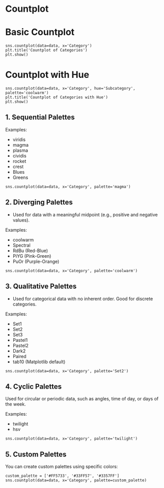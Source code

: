 # Countplot

# Basic Countplot
```
sns.countplot(data=data, x='Category')
plt.title('Countplot of Categories')
plt.show()
```

# Countplot with Hue
```
sns.countplot(data=data, x='Category', hue='Subcategory', palette='coolwarm')
plt.title('Countplot of Categories with Hue')
plt.show()
```

## 1. Sequential Palettes
   
Examples:
- viridis
- magma
- plasma
- cividis
- rocket
- crest
- Blues
- Greens
```
sns.countplot(data=data, x='Category', palette='magma')
```

## 2. Diverging Palettes
- Used for data with a meaningful midpoint (e.g., positive and negative values).

Examples:
- coolwarm
- Spectral
- RdBu (Red-Blue)
- PiYG (Pink-Green)
- PuOr (Purple-Orange)
```
sns.countplot(data=data, x='Category', palette='coolwarm')
```

## 3. Qualitative Palettes
- Used for categorical data with no inherent order. Good for discrete categories.

Examples:
- Set1
- Set2
- Set3
- Pastel1
- Pastel2
- Dark2
- Paired
- tab10 (Matplotlib default)
```
sns.countplot(data=data, x='Category', palette='Set2')

```
## 4. Cyclic Palettes
Used for circular or periodic data, such as angles, time of day, or days of the week.

Examples:

- twilight
- hsv
```
sns.countplot(data=data, x='Category', palette='twilight')
```

## 5. Custom Palettes
You can create custom palettes using specific colors:
```
custom_palette = ['#FF5733', '#33FF57', '#3357FF']
sns.countplot(data=data, x='Category', palette=custom_palette)
```
